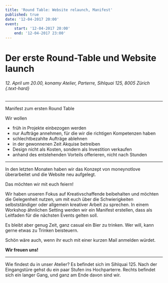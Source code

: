 ```yaml
---
title: 'Round Table: Website relaunch, Manifest'
published: true
date: '12-04-2017 20:00'
event:
    start: '12-04-2017 20:00'
    end: '12-04-2017 23:00'
---
```


# Der erste Round-Table und Website launch

###### 12. April um 20.00, konamy Atelier, Parterre, Sihlquai 125, 8005 Zürich {.text-hard}

---

Manifest zum ersten Round Table

Wir wollen
- früh in Projekte einbezogen werden
- nur Aufträge annehmen, für die wir die richtigen Kompetenzen haben
- schlechtbezahlte Aufträge ablehnen
- in der gewonnenen Zeit Akquise betreiben
- Design nicht als Kosten, sondern als Investition verkaufen
- anhand des entstehenden Vorteils offerieren, nicht nach Stunden

---

In den letzten Monaten haben wir das Konzept von moneynotlove überarbeitet und die Website neu aufgelegt.

Das möchten wir mit euch feiern!

Wir haben unseren Fokus auf Kreativschaffende beibehalten und möchten die Gelegenheit nutzen, um mit euch über die Schwierigkeiten selbstständiger oder allgemein kreativer Arbeit zu sprechen. In einem Workshop ähnlichen Setting werden wir ein Manifest erstellen, dass als Leitfaden für die nächsten Events gelten soll.

Es bleibt aber genug Zeit, ganz casual ein Bier zu trinken. Wer will, kann gerne etwas zu Trinken beisteuern.

Schön wäre auch, wenn ihr euch mit einer kurzen Mail anmelden würdet.

__Wir freuen uns!__

---

Wie findest du in unser Atelier?
Es befindet sich im Sihlquai 125. Nach der Eingangstüre gehst du ein paar Stufen ins Hochparterre. Rechts befindet sich ein langer Gang, und ganz am Ende davon sind wir.
